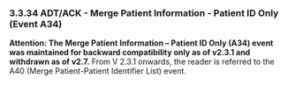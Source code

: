 ### 3.3.34 ADT/ACK - Merge Patient Information - Patient ID Only (Event A34)

**Attention: The Merge Patient Information – Patient ID Only (A34) event was maintained for backward compatibility only as of v2.3.1 and withdrawn as of v2.7.** From V 2.3.1 onwards, the reader is referred to the A40 (Merge Patient-Patient Identifier List) event.
